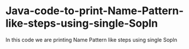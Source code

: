 # Java-code-to-print-Name-Pattern-like-steps-using-single-Sopln
In this code we are printing Name Pattern like steps using single Sopln
